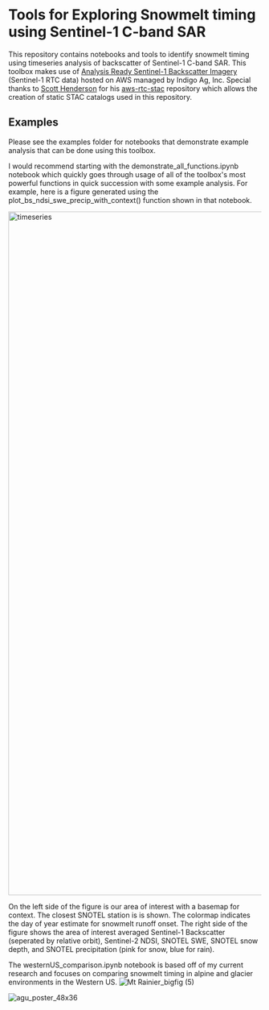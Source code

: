 # Tools for Exploring Snowmelt timing using Sentinel-1 C-band SAR

This repository contains notebooks and tools to identify snowmelt timing using timeseries analysis of backscatter of Sentinel-1 C-band SAR. This toolbox makes use of [Analysis Ready Sentinel-1 Backscatter Imagery](https://registry.opendata.aws/sentinel-1-rtc-indigo/) (Sentinel-1 RTC data) hosted on AWS managed by Indigo Ag, Inc. Special thanks to [Scott Henderson](https://github.com/scottyhq) for his [aws-rtc-stac](https://github.com/relativeorbit/aws-rtc-stac) repository which allows the creation of static STAC catalogs used in this repository. 


## Examples


Please see the examples folder for notebooks that demonstrate example analysis that can be done using this toolbox. 

I would recommend starting with the demonstrate_all_functions.ipynb notebook which quickly goes through usage of all of the toolbox's most powerful functions in quick succession with some example analysis. For example, here is a figure generated using the plot_bs_ndsi_swe_precip_with_context() function shown in that notebook. 

<img width="1358" alt="timeseries" src="https://user-images.githubusercontent.com/67975937/177890042-b788c2be-130a-463d-a24f-7bbd8d4bc4df.png">

On the left side of the figure is our area of interest with a basemap for context. The closest SNOTEL station is is shown. The colormap indicates the day of year estimate for snowmelt runoff onset. The right side of the figure shows the area of interest averaged Sentinel-1 Backscatter (seperated by relative orbit), Sentinel-2 NDSI, SNOTEL SWE, SNOTEL snow depth, and SNOTEL precipitation (pink for snow, blue for rain).


The westernUS_comparison.ipynb notebook is based off of my current research and focuses on comparing snowmelt timing in alpine and glacier environments in the Western US. 
![Mt  Rainier_bigfig (5)](https://user-images.githubusercontent.com/67975937/177889453-1f25bf2d-c430-43ba-940e-6dd5545b42b0.png)


![agu_poster_48x36](https://user-images.githubusercontent.com/67975937/177890573-5ba07f43-cee6-4a11-ac1c-530738424946.png)
